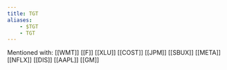 ```yaml
---
title: TGT
aliases:
    - $TGT
    - TGT
---
```


Mentioned with:
[[WMT]]
[[F]]
[[XLU]]
[[COST]]
[[JPM]]
[[SBUX]]
[[META]]
[[NFLX]]
[[DIS]]
[[AAPL]]
[[GM]]

